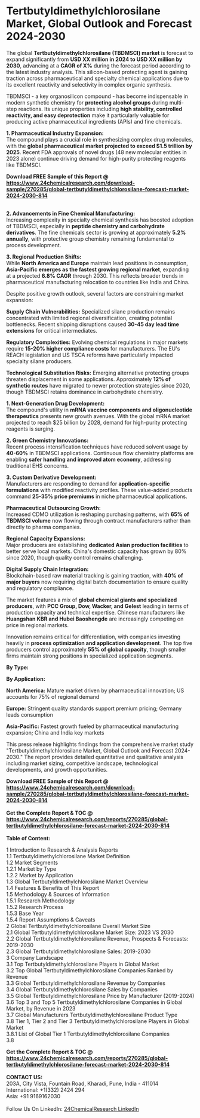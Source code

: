 <h1>Tertbutyldimethylchlorosilane Market, Global Outlook and Forecast 2024-2030</h1><p>The global <strong>Tertbutyldimethylchlorosilane (TBDMSCI) market</strong> is forecast to expand significantly from <strong>USD XX million in 2024 to USD XX million by 2030</strong>, advancing at a <strong>CAGR of X%</strong> during the forecast period according to the latest industry analysis. This silicon-based protecting agent is gaining traction across pharmaceutical and specialty chemical applications due to its excellent reactivity and selectivity in complex organic synthesis.</p><p>TBDMSCI - a key organosilicon compound - has become indispensable in modern synthetic chemistry for <strong>protecting alcohol groups</strong> during multi-step reactions. Its unique properties including <strong>high stability, controlled reactivity, and easy deprotection</strong> make it particularly valuable for producing active pharmaceutical ingredients (APIs) and fine chemicals.</p><p><strong>1. Pharmaceutical Industry Expansion:</strong><br>
The compound plays a crucial role in synthesizing complex drug molecules, with the <strong>global pharmaceutical market projected to exceed $1.5 trillion by 2025</strong>. Recent FDA approvals of novel drugs (48 new molecular entities in 2023 alone) continue driving demand for high-purity protecting reagents like TBDMSCI.</p><div><b>Download FREE Sample of this Report @ 
            <a href="https://www.24chemicalresearch.com/download-sample/270285/global-tertbutyldimethylchlorosilane-forecast-market-2024-2030-814">
            https://www.24chemicalresearch.com/download-sample/270285/global-tertbutyldimethylchlorosilane-forecast-market-2024-2030-814</a></b></div><br><p><strong>2. Advancements in Fine Chemical Manufacturing:</strong><br>
Increasing complexity in specialty chemical synthesis has boosted adoption of TBDMSCI, especially in <strong>peptide chemistry and carbohydrate derivatives</strong>. The fine chemicals sector is growing at approximately <strong>5.2% annually</strong>, with protective group chemistry remaining fundamental to process development.</p><p><strong>3. Regional Production Shifts:</strong><br>
While <strong>North America and Europe</strong> maintain lead positions in consumption, <strong>Asia-Pacific emerges as the fastest growing regional market</strong>, expanding at a projected <strong>6.8% CAGR</strong> through 2030. This reflects broader trends in pharmaceutical manufacturing relocation to countries like India and China.</p><p>Despite positive growth outlook, several factors are constraining market expansion:</p><p><strong>Supply Chain Vulnerabilities:</strong> Specialized silane production remains concentrated with limited regional diversification, creating potential bottlenecks. Recent shipping disruptions caused <strong>30-45 day lead time extensions</strong> for critical intermediates.</p><p><strong>Regulatory Complexities:</strong> Evolving chemical regulations in major markets require <strong>15-20% higher compliance costs</strong> for manufacturers. The EU's REACH legislation and US TSCA reforms have particularly impacted specialty silane producers.</p><p><strong>Technological Substitution Risks:</strong> Emerging alternative protecting groups threaten displacement in some applications. Approximately <strong>12% of synthetic routes</strong> have migrated to newer protection strategies since 2020, though TBDMSCI retains dominance in carbohydrate chemistry.</p><p><strong>1. Next-Generation Drug Development:</strong><br>
The compound's utility in <strong>mRNA vaccine components and oligonucleotide therapeutics</strong> presents new growth avenues. With the global mRNA market projected to reach $25 billion by 2028, demand for high-purity protecting reagents is surging.</p><p><strong>2. Green Chemistry Innovations:</strong><br>
Recent process intensification techniques have reduced solvent usage by <strong>40-60%</strong> in TBDMSCI applications. Continuous flow chemistry platforms are enabling <strong>safer handling and improved atom economy</strong>, addressing traditional EHS concerns.</p><p><strong>3. Custom Derivative Development:</strong><br>
Manufacturers are responding to demand for <strong>application-specific formulations</strong> with modified reactivity profiles. These value-added products command <strong>25-35% price premiums</strong> in niche pharmaceutical applications.</p><p><strong>Pharmaceutical Outsourcing Growth:</strong><br>
	Increased CDMO utilization is reshaping purchasing patterns, with <strong>65% of TBDMSCI volume</strong> now flowing through contract manufacturers rather than directly to pharma companies.</p><p><strong>Regional Capacity Expansions:</strong><br>
	Major producers are establishing <strong>dedicated Asian production facilities</strong> to better serve local markets. China's domestic capacity has grown by 80% since 2020, though quality control remains challenging.</p><p><strong>Digital Supply Chain Integration:</strong><br>
	Blockchain-based raw material tracking is gaining traction, with <strong>40% of major buyers</strong> now requiring digital batch documentation to ensure quality and regulatory compliance.</p><p>The market features a mix of <strong>global chemical giants and specialized producers</strong>, with <strong>PCC Group, Dow, Wacker, and Gelest</strong> leading in terms of production capacity and technical expertise. Chinese manufacturers like <strong>Huangshan KBR and Hubei Baoshengde</strong> are increasingly competing on price in regional markets.</p><p>Innovation remains critical for differentiation, with companies investing heavily in <strong>process optimization and application development</strong>. The top five producers control approximately <strong>55% of global capacity</strong>, though smaller firms maintain strong positions in specialized application segments.</p><p><strong>By Type:</strong></p><p><strong>By Application:</strong></p><p><strong>North America:</strong> Mature market driven by pharmaceutical innovation; US accounts for 75% of regional demand</p><p><strong>Europe:</strong> Stringent quality standards support premium pricing; Germany leads consumption</p><p><strong>Asia-Pacific:</strong> Fastest growth fueled by pharmaceutical manufacturing expansion; China and India key markets</p><p>This press release highlights findings from the comprehensive market study "Tertbutyldimethylchlorosilane Market, Global Outlook and Forecast 2024-2030." The report provides detailed quantitative and qualitative analysis including market sizing, competitive landscape, technological developments, and growth opportunities.</p><div><b>Download FREE Sample of this Report @ 
            <a href="https://www.24chemicalresearch.com/download-sample/270285/global-tertbutyldimethylchlorosilane-forecast-market-2024-2030-814">
            https://www.24chemicalresearch.com/download-sample/270285/global-tertbutyldimethylchlorosilane-forecast-market-2024-2030-814</a></b></div><br><div><b>Get the Complete Report & TOC @ 
            <a href="https://www.24chemicalresearch.com/reports/270285/global-tertbutyldimethylchlorosilane-forecast-market-2024-2030-814">
            https://www.24chemicalresearch.com/reports/270285/global-tertbutyldimethylchlorosilane-forecast-market-2024-2030-814</a></b></div><br>
            <b>Table of Content:</b><p>1 Introduction to Research & Analysis Reports<br />
    1.1 Tertbutyldimethylchlorosilane Market Definition<br />
    1.2 Market Segments<br />
        1.2.1 Market by Type<br />
        1.2.2 Market by Application<br />
    1.3 Global Tertbutyldimethylchlorosilane Market Overview<br />
    1.4 Features & Benefits of This Report<br />
    1.5 Methodology & Sources of Information<br />
        1.5.1 Research Methodology<br />
        1.5.2 Research Process<br />
        1.5.3 Base Year<br />
        1.5.4 Report Assumptions & Caveats<br />
2 Global Tertbutyldimethylchlorosilane Overall Market Size<br />
    2.1 Global Tertbutyldimethylchlorosilane Market Size: 2023 VS 2030<br />
    2.2 Global Tertbutyldimethylchlorosilane Revenue, Prospects & Forecasts: 2019-2030<br />
    2.3 Global Tertbutyldimethylchlorosilane Sales: 2019-2030<br />
3 Company Landscape<br />
    3.1 Top Tertbutyldimethylchlorosilane Players in Global Market<br />
    3.2 Top Global Tertbutyldimethylchlorosilane Companies Ranked by Revenue<br />
    3.3 Global Tertbutyldimethylchlorosilane Revenue by Companies<br />
    3.4 Global Tertbutyldimethylchlorosilane Sales by Companies<br />
    3.5 Global Tertbutyldimethylchlorosilane Price by Manufacturer (2019-2024)<br />
    3.6 Top 3 and Top 5 Tertbutyldimethylchlorosilane Companies in Global Market, by Revenue in 2023<br />
    3.7 Global Manufacturers Tertbutyldimethylchlorosilane Product Type<br />
    3.8 Tier 1, Tier 2 and Tier 3 Tertbutyldimethylchlorosilane Players in Global Market<br />
        3.8.1 List of Global Tier 1 Tertbutyldimethylchlorosilane Companies<br />
        3.8</p><div><b>Get the Complete Report & TOC @ 
            <a href="https://www.24chemicalresearch.com/reports/270285/global-tertbutyldimethylchlorosilane-forecast-market-2024-2030-814">
            https://www.24chemicalresearch.com/reports/270285/global-tertbutyldimethylchlorosilane-forecast-market-2024-2030-814</a></b></div><br><b>CONTACT US:</b><br>
            203A, City Vista, Fountain Road, Kharadi, Pune, India - 411014<br>
            International: +1(332) 2424 294<br>
            Asia: +91 9169162030 <br><br>
            Follow Us On LinkedIn: <a href="https://www.linkedin.com/company/24chemicalresearch/">24ChemicalResearch LinkedIn</a>